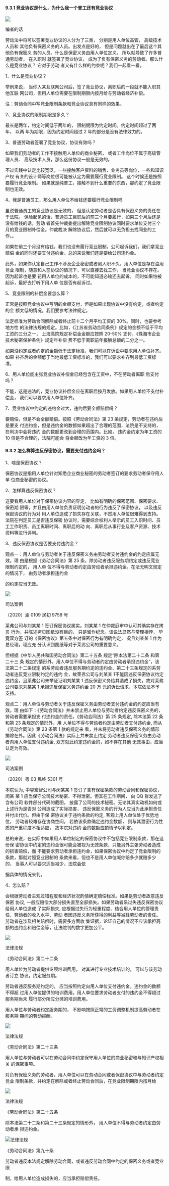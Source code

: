 #### 9.3.1 竞业协议是什么，为什么我一个普工还有竞业协议

![](<@img/img_ 821.png>)

编者的话

劳动法中将可以签署竞业协议的人分为了三类， 分别是用人单位高管， 高级技术人员和 其他负有保密义务的人员。出发点是好的， 但是问题就出在了最后这个其他负有保密义 务的人员。什么是保密义务由用人单位定义， 所以就导致了许多普通劳动者， 在入职时 就签署了竞业协议， 成为了负有保密义务的劳动者。那么什么是竞业协议？ 它对于劳动 者又有什么样的约束呢？我们一起看一看。

1、什么是竞业协议？

举例来说， 当你入某互联网公司后，签了竞业协议，离职后的一段就不能入职其他互联 网公司，但用人单位需要在限制期限内按月给与劳动者经济补偿。

注：劳动合同中写竞业限制条款和竞业协议具有同样的效果。

2、竞业协议的限制期限是多久？

最长是两年，约定时间低于两年的， 限制期限为约定时间。约定时间超过了两年， 以两 年为期限，因为约定时间超过 2 年的部分是没有法律效力的。

3、普通劳动者签署了竞业协议，协议有效吗？

如果我们劳动者的工作不接触用人单位的商业秘密， 或者工作岗位不属于高级管理人员、 高级技术人员，那么这份协议一般是无效的。

不过实践中认定比较宽泛，一些接触客户资料的销售、业务员等岗位，一些和知识产权 有关的设计师等岗位很可能被认定为需要履行竞业限制。 这个时候还是按照要履行竞业限制。 如果就是纯普工，接触不到什么重要的东西，那约定了竞业限制也无效。

4、我是普通员工，那么用人单位不给钱还要履行竞业限制吗

虽说普通员工的竞业协议是无效的， 但是认定劳动者是否具有保密义务的责任在于法院。 保险起见的话，普通员工离职后的前三个月要履行，如果三个月后还是没有给钱的话，劳动 者首先仲裁委提出解除竞业限制协议同时要求单位支付三个月的竞业限制补偿金。仲裁裁决 解除协议后，然后就可以无负担去找同业的工作。。

如果在前三个月没有给钱，我们也没有履行竞业限制，公司起诉我们，我们拿竞业赔偿 金的同时还要支付违约金，总的来说我们还是要给公司违约金。

此外，如果你认定自己工作不涉及企业秘密或者刚入职不久，用人单位是存在滥用竞业 限制，随意和人签协议的情况下，可以直接去找工作， 当竞业协议不存在。因为起诉也是要 花用人单位的成本的，不可能知道必输还去起诉， 同时如果怕被起诉，最好去打听下用人单 位是否有起诉过。

5、竞业限制的补偿金要怎么算？

正常是按照竞业协议中写明的金额支付，但是如果出现协议中没有约定，或者约定的金 额太低的情况，我们要参考法律规定。

法定标准为劳动合同解除或者终止前十二个月平均工资的 30%。同时，也要参考地方性 的法律法规的规定。比如，《江苏省劳动合同条例》规定的金额不低于平均工资的三分之一， 上海高院规定补偿金金额应按照 20-50% 支付，《珠海市企业技术秘密保护条例》规定年补偿 费不低于离职前年报酬总额的二分之一。

如果没约定或者约定的金额低于法定标准，我们可以在诉讼中要求用人单位补齐。如果 补齐后的金额低于当地最低工资标准的，我们可以要求补齐到最低工资标准。

6、用人单位能主张竞业协议补偿金已经包含在工资中，不在劳动者离职 后支付吗？

不能，这是违法的，竞业协议补偿金应在离职后按月发放。如果用人单位不支付补偿金， 我们可以要求用人单位补齐。

7、竞业协议中约定的违约金过大，违约后要全额赔偿吗？

要赔偿，但是不会全额赔偿。按照《劳动合同法》第 23 条规定，劳动者在违约后是要支 付违约金，但是违约金的数额如果超出了合理的范围，法院是不支持的，在判决中会将违约 金的数额更改到合理的范围内。比如， 违约金约定为年工资的 10 倍是不合理的，法院可能会 将金额改为年工资的 3 倍。

#### 9.3.2 怎么样算违反保密协议，需要支付违约金吗？

1、啥是保密协议？

保密协议是指用人单位针对知悉企业商业秘密的劳动者签订的要求劳动者保守用人单 位商业秘密的协议。

2、怎样算违反保密协议？

这要看用人单位对于保密协议内容的界定， 比如有明确的保密范围、保密要求、保密期 限等，并且由用人单位负责证明劳动者的行为违反了保密协议， 以及违反保密协议的行为对 用人单位造成了损失存在关联，不然用人单位很难得到支持。法院在判定员工是否违反保密 协议时，需要综合权利人举示的员工入职时间、员工工作职责、员工离职时间、离职后的动 向、离职后从事行业及客户资源、技术资料等进行评判。

3、违反保密协议是否要支付违约金？

观点一：用人单位与劳动者关于违反保密义务由劳动者支付违约金的约定应属无效。理 由是根据《劳动合同法》第 25 条，除劳动者违反服务期约定或违反竞业限制约定的， 用人单 位不得与劳动者约定由劳动者承担违约金。在法无明文规定的情况下， 由劳动者承担违约金

的约定应当无效。

![](<@img/img_ 822.png>)

司法案例

（2020）渝 0109 民初 9758 号

莱弗公司与刘某某 1 签订保密协议属实。刘某某 1 在仲裁庭审中认可其确实存在拷贝 行为，并陈述拷贝图纸没有目的， 只是留作纪念。该说法显然与常理相悖， 毕竟双方签 订的《保密协议》第五条中对保密行为有明确约定， 况且刘某某 1 作为总经理，理应充 分认识到图纸等对于莱弗公司的重要意义。

但根据《中华人民共和国劳动合同法》第二十五条 规定“除本法第二十二条 和第二十三 条 规定的情形外，用人单位不得与劳动者约定由劳动者承担违约金”，该法第二十二条规定 的系劳动者违反服务期约定的违约金、第二十三条规定的系劳动者违反竞业限制约定的违约 金，故莱弗公司与刘某某 1不能因违反保密协议约定违约金，且莱弗公司未举证证明刘某某 1 违反保密义务给其造成了损失，故对莱弗公司要求刘某某 1 承担违反保密义务违约金 20 万 元的诉讼请求，本院依法不予支持。

观点二：用人单位与劳动者关于违反保密义务由劳动者支付违约金的约定应当有效。理 由如下：《劳动合同法》并未禁止用人单位与劳动者约定违反保密义务的， 劳动者需要承担支 付违约金的责任。《劳动合同法》第 25 条规定, 除本法第 22 条和第 23 条规定的情形外，用 人单位不得与劳动者约定由劳动者支付违约金, 而从《劳动合同法》第 23 条第 1 款的规定来 看，并未将劳动者违反保密义务的情形排除在外。因此《劳动合同法》实际上并未禁止约定 劳动者违反保密义务由劳动者向用人单位支付违约金, 双方就此约定违约金的，如不存在其他 无效事由，应当认定为有效。

![](<@img/img_ 823.png>)

司法案例

（2020）粤 03 民终 5301 号

本院认为, 中睿宏智公司与闵某某 1 签订了含有保密条款的劳动合同和保密协议， 闵某 某 1 应当保守公司技术秘密、不得泄密。但其在工作期间， 向 QQ 群发送了含有公司 软件部分代码的截图， 披露了公司的技术秘密。无论其真实动机如何或上述行为是否对 公司造成了实际损害， 违反保密义务的行为人应当为此承担责任并付出代价。但由于保 密协议关于违约条款的约定, 客观上用人单位处于优势地位， 劳动者较难存在协商空间。 若依该条款确定违约金数额， 则与其泄密行为性质的严重程度不相适应， 故本院对违约 金的数额应酌情予以判定。

总的来说，在实际中如果用人单位制定的保密协议中不包括竞业限制条款，那在这份保 密协议中约定的违约金很可能会被视为无效条款，只能另外主张劳动者造成的损害赔偿，而 不能要求劳动者承担违约金，如果保密协议中约定了竞业限制的条款，那就对照竞业限制的 条款来看，但也不是用人单位喊你赔多少就赔多少的， 当事人可以要求适当减少，法院会依

据具体的情况来判。

4、怎么赔？

会根据劳动者主观过错程度和经济状况酌情确定赔偿标准。如果是劳动者故意违反保密 协议, 一般应赔偿大部分损失直至全部损失。如果劳动者系过失违反保密协议给用人单位造成 了实际损失, 应根据过失行为轻重程度、结合用人单位的管理责任、劳动者的收入水平、劳动 者因违反义务所获得的利益等减轻劳动者的责任。劳动者在涉及相关赔偿时，需要多方面收 集证据，论证自己的情况不应该承担高额的违约金和赔偿金等，让法院判的数字更加公平。

![](<@img/img_ 824.png>)

法律法规

《劳动合同法》第二十二条

用人单位为劳动者提供专项培训费用， 对其进行专业技术培训的， 可以与该劳动者订立 协议，约定服务期。

劳动者违反服务期约定的， 应当按照约定向用人单位支付违约金。违约金的数额不得超 过用人单位提供的培训费用。用人单位要求劳动者支付的违约金不得超过服务期尚未 履行部分所应分摊的培训费用。

用人单位与劳动者约定服务期的， 不影响按照正常的工资调整机制提高劳动者在服务期 期间的劳动报酬。

![](<@img/img_ 825.png>)

法律法规

《劳动合同法》第二十三条

用人单位与劳动者可以在劳动合同中约定保守用人单位的商业秘密和与知识产权相关 的保密事项。

对负有保密义务的劳动者，用人单位可以在劳动合同或者保密协议中与劳动者约定竞业 限制条款，并约定在解除或者终止劳动合同后，在竞业限制期限内按月给

![](<@img/img_ 826.png>)

法律法规

《劳动合同法》第二十五条

除本法第二十二条和第二十三条规定的情形外， 用人单位不得与劳动者约定由劳动者承 担违约金。

![](<@img/img_ 827.png>)法律法规

《劳动合同法》第九十条

劳动者违反本法规定解除劳动合同，或者违反劳动合同中约定的保密义务或者竞业限

制，给用人单位造成损失的，应当承担赔偿责任。